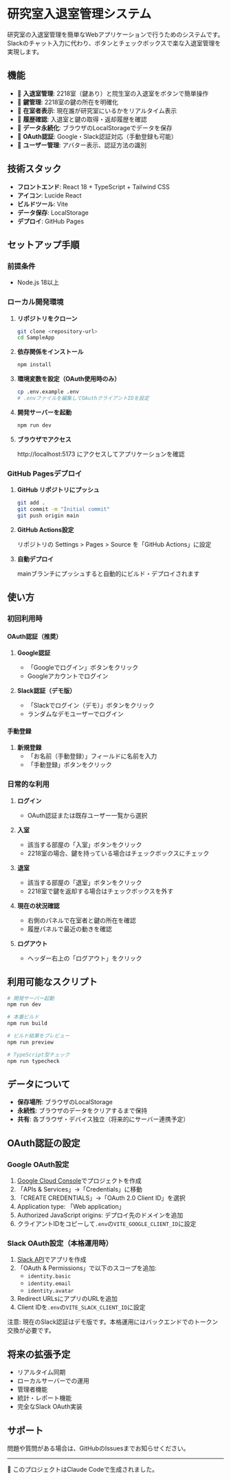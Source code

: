 # 研究室入退室管理システム

研究室の入退室管理を簡単なWebアプリケーションで行うためのシステムです。Slackのチャット入力に代わり、ボタンとチェックボックスで楽な入退室管理を実現します。

## 機能

- 🚪 **入退室管理**: 2218室（鍵あり）と院生室の入退室をボタンで簡単操作
- 🔑 **鍵管理**: 2218室の鍵の所在を明確化
- 👥 **在室者表示**: 現在誰が研究室にいるかをリアルタイム表示
- 📝 **履歴確認**: 入退室と鍵の取得・返却履歴を確認
- 💾 **データ永続化**: ブラウザのLocalStorageでデータを保存
- 🔐 **OAuth認証**: Google・Slack認証対応（手動登録も可能）
- 👤 **ユーザー管理**: アバター表示、認証方法の識別

## 技術スタック

- **フロントエンド**: React 18 + TypeScript + Tailwind CSS
- **アイコン**: Lucide React
- **ビルドツール**: Vite
- **データ保存**: LocalStorage
- **デプロイ**: GitHub Pages

## セットアップ手順

### 前提条件
- Node.js 18以上

### ローカル開発環境

1. **リポジトリをクローン**
   ```bash
   git clone <repository-url>
   cd SampleApp
   ```

2. **依存関係をインストール**
   ```bash
   npm install
   ```

3. **環境変数を設定（OAuth使用時のみ）**
   ```bash
   cp .env.example .env
   # .envファイルを編集してOAuthクライアントIDを設定
   ```

4. **開発サーバーを起動**
   ```bash
   npm run dev
   ```
   
5. **ブラウザでアクセス**
   
   http://localhost:5173 にアクセスしてアプリケーションを確認

### GitHub Pagesデプロイ

1. **GitHub リポジトリにプッシュ**
   ```bash
   git add .
   git commit -m "Initial commit"
   git push origin main
   ```

2. **GitHub Actions設定**
   
   リポジトリの Settings > Pages > Source を「GitHub Actions」に設定

3. **自動デプロイ**
   
   mainブランチにプッシュすると自動的にビルド・デプロイされます

## 使い方

### 初回利用時

#### OAuth認証（推奨）
1. **Google認証**
   - 「Googleでログイン」ボタンをクリック
   - Googleアカウントでログイン

2. **Slack認証（デモ版）**
   - 「Slackでログイン（デモ）」ボタンをクリック
   - ランダムなデモユーザーでログイン

#### 手動登録
1. **新規登録**
   - 「お名前（手動登録）」フィールドに名前を入力
   - 「手動登録」ボタンをクリック

### 日常的な利用

1. **ログイン**
   - OAuth認証または既存ユーザー一覧から選択

2. **入室**
   - 該当する部屋の「入室」ボタンをクリック
   - 2218室の場合、鍵を持っている場合はチェックボックスにチェック

3. **退室**
   - 該当する部屋の「退室」ボタンをクリック
   - 2218室で鍵を返却する場合はチェックボックスを外す

4. **現在の状況確認**
   - 右側のパネルで在室者と鍵の所在を確認
   - 履歴パネルで最近の動きを確認

5. **ログアウト**
   - ヘッダー右上の「ログアウト」をクリック

## 利用可能なスクリプト

```bash
# 開発サーバー起動
npm run dev

# 本番ビルド
npm run build

# ビルド結果をプレビュー
npm run preview

# TypeScript型チェック
npm run typecheck
```

## データについて

- **保存場所**: ブラウザのLocalStorage
- **永続性**: ブラウザのデータをクリアするまで保持
- **共有**: 各ブラウザ・デバイス独立（将来的にサーバー連携予定）

## OAuth認証の設定

### Google OAuth設定

1. [Google Cloud Console](https://console.cloud.google.com/)でプロジェクトを作成
2. 「APIs & Services」→「Credentials」に移動
3. 「CREATE CREDENTIALS」→「OAuth 2.0 Client ID」を選択
4. Application type: 「Web application」
5. Authorized JavaScript origins: デプロイ先のドメインを追加
6. クライアントIDをコピーして`.env`の`VITE_GOOGLE_CLIENT_ID`に設定

### Slack OAuth設定（本格運用時）

1. [Slack API](https://api.slack.com/apps)でアプリを作成
2. 「OAuth & Permissions」で以下のスコープを追加:
   - `identity.basic`
   - `identity.email`
   - `identity.avatar`
3. Redirect URLsにアプリのURLを追加
4. Client IDを`.env`の`VITE_SLACK_CLIENT_ID`に設定

注意: 現在のSlack認証はデモ版です。本格運用にはバックエンドでのトークン交換が必要です。

## 将来の拡張予定

- リアルタイム同期
- ローカルサーバーでの運用
- 管理者機能
- 統計・レポート機能
- 完全なSlack OAuth実装

## サポート

問題や質問がある場合は、GitHubのIssuesまでお知らせください。

---

🤖 このプロジェクトはClaude Codeで生成されました。